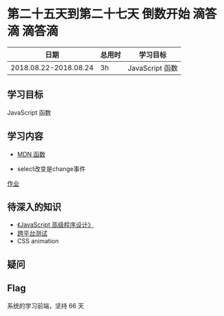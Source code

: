 # 第二十五天到第二十七天 倒数开始 滴答滴 滴答滴

| 日期                  | 总用时 | 学习目标        |
| --------------------- | ------ | --------------- |
| 2018.08.22-2018.08.24 | 3h     | JavaScript 函数 |

## 学习目标

JavaScript 函数

## 学习内容

- [MDN 函数](https://developer.mozilla.org/zh-CN/docs/Learn/JavaScript/Building_blocks/Functions)

- select改变是change事件

 [作业](https://github.com/mumubin/baidu_frontend_study/tree/master/ife-homework/day2527)

## 待深入的知识

- [《JavaScript 高级程序设计》](https://book.douban.com/subject/10546125/)
- [跨平台测试](https://developer.mozilla.org/en-US/docs/Learn/Tools_and_testing/Cross_browser_testing)
- CSS animation

## 疑问

## Flag

系统的学习前端，坚持 66 天
